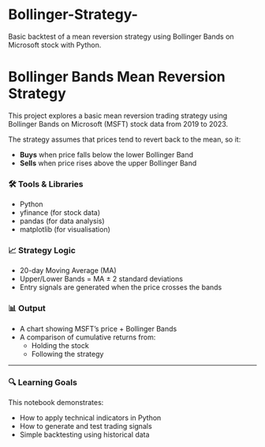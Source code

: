 # Bollinger-Strategy-
Basic backtest of a mean reversion strategy using Bollinger Bands on Microsoft stock with Python.

# Bollinger Bands Mean Reversion Strategy

This project explores a basic mean reversion trading strategy using Bollinger Bands on Microsoft (MSFT) stock data from 2019 to 2023.

The strategy assumes that prices tend to revert back to the mean, so it:
- **Buys** when price falls below the lower Bollinger Band
- **Sells** when price rises above the upper Bollinger Band

### 🛠 Tools & Libraries
- Python
- yfinance (for stock data)
- pandas (for data analysis)
- matplotlib (for visualisation)

### 📈 Strategy Logic
- 20-day Moving Average (MA)
- Upper/Lower Bands = MA ± 2 standard deviations
- Entry signals are generated when the price crosses the bands

### 📊 Output
- A chart showing MSFT’s price + Bollinger Bands
- A comparison of cumulative returns from:
  - Holding the stock
  - Following the strategy

---

### 🔍 Learning Goals
This notebook demonstrates:
- How to apply technical indicators in Python
- How to generate and test trading signals
- Simple backtesting using historical data
